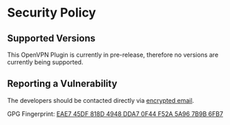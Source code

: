 # Security Policy

## Supported Versions

This OpenVPN Plugin is currently in pre-release, 
therefore no versions are currently being supported.

## Reporting a Vulnerability

The developers should be contacted directly via [encrypted email](mailto:ramage.lucas@protonmail.com).

GPG Fingerprint: [EAE7 45DF 818D 4948 DDA7 0F44 F52A 5A96 7B9B 6FB7](https://keyserver.ubuntu.com/pks/lookup?op=get&search=0x5D804A8DCFE9DC63)
